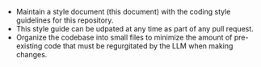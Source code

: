 - Maintain a style document (this document) with the coding style guidelines for this repository.
- This style guide can be udpated at any time as part of any pull request.
- Organize the codebase into small files to minimize the amount of pre-existing code that must be regurgitated by the LLM when making changes.